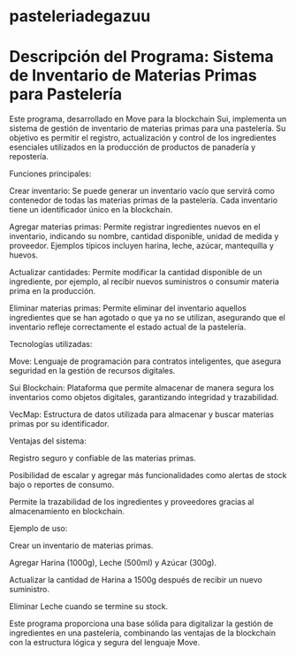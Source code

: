 # pasteleriadegazuu
# Descripción del Programa: Sistema de Inventario de Materias Primas para Pastelería

Este programa, desarrollado en Move para la blockchain Sui, implementa un sistema de gestión de inventario de materias primas para una pastelería. Su objetivo es permitir el registro, actualización y control de los ingredientes esenciales utilizados en la producción de productos de panadería y repostería.

Funciones principales:

Crear inventario: Se puede generar un inventario vacío que servirá como contenedor de todas las materias primas de la pastelería. Cada inventario tiene un identificador único en la blockchain.

Agregar materias primas: Permite registrar ingredientes nuevos en el inventario, indicando su nombre, cantidad disponible, unidad de medida y proveedor. Ejemplos típicos incluyen harina, leche, azúcar, mantequilla y huevos.

Actualizar cantidades: Permite modificar la cantidad disponible de un ingrediente, por ejemplo, al recibir nuevos suministros o consumir materia prima en la producción.

Eliminar materias primas: Permite eliminar del inventario aquellos ingredientes que se han agotado o que ya no se utilizan, asegurando que el inventario refleje correctamente el estado actual de la pastelería.

Tecnologías utilizadas:

Move: Lenguaje de programación para contratos inteligentes, que asegura seguridad en la gestión de recursos digitales.

Sui Blockchain: Plataforma que permite almacenar de manera segura los inventarios como objetos digitales, garantizando integridad y trazabilidad.

VecMap: Estructura de datos utilizada para almacenar y buscar materias primas por su identificador.

Ventajas del sistema:

Registro seguro y confiable de las materias primas.

Posibilidad de escalar y agregar más funcionalidades como alertas de stock bajo o reportes de consumo.

Permite la trazabilidad de los ingredientes y proveedores gracias al almacenamiento en blockchain.

Ejemplo de uso:

Crear un inventario de materias primas.

Agregar Harina (1000g), Leche (500ml) y Azúcar (300g).

Actualizar la cantidad de Harina a 1500g después de recibir un nuevo suministro.

Eliminar Leche cuando se termine su stock.

Este programa proporciona una base sólida para digitalizar la gestión de ingredientes en una pastelería, combinando las ventajas de la blockchain con la estructura lógica y segura del lenguaje Move.
